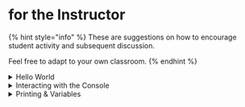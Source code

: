 # for the Instructor

{% hint style="info" %}
These are suggestions on how to encourage student activity and subsequent discussion.&#x20;

Feel free to adapt to your own classroom.
{% endhint %}

<details>

<summary>Hello World</summary>

* [ ] Introduce Python, what it means, what it can be used for
* [ ] Have everyone observe the code. Encourage new coders to make sense of it.
  * [ ] Introduce `comments`
  * [ ] Have the students add a comment of their observations into `main.py`
* [ ] &#x20; Introduce the parts of `IDE`
* [ ] Run the `hello world` program
  * [ ] Copy the program code from Python/`IDE` Intro above into the `IDE`
  * [ ] Talk about it. No, really.

</details>

<details>

<summary>Interacting with the Console</summary>

* [ ] Display the IDE
  * [ ] Review with students, identify the key parts (menu bar items \[run, console, +], code panel, console panel).
* [ ] After going over the three parts of the IDE have students check that they can still log into their IDE account.
* [ ] Complete the Guided activity, Part 1 of the lab
  * [ ] Have students all bring up their console on their computer.
  * [ ] The part on right half of the screen is called a **console**
  * [ ] The **console** is a place where you can interact with a program
  * [ ] The **interpreter** runs Python code.
  * [ ] To run the Python interpreter, type code into the console and hit "Enter" or click "Run", the code executes immediately.
  *   [ ] Make sure all the students are able to do this and then give out the lab worksheet.

      ####
* [ ] Give students time to work on section 1.
  * [ ] Discuss with students the discussion questions. Have them answer as a comment on `main.py`
*   [ ] Go over the following two terms:

    1. **Floats**: a data type, number with a decimal point.
    2. **Integers**: a data type, number without a decimal point.


* [ ] Give students time to work on section 2
  * [ ] Discuss with students the discussion questions. Have them answer as a comment on `main.py`
  * [ ] Go over **String**: a data type, characters surrounded in single or double quotes.



*   [ ] Give students time to work on section 3.

    * [ ] Discuss with students the discussion questions. Have them answer as a comment on `main.py`
    * [ ] Go over **Concatentation**: Strings can be combined using `+`.

    ``
* [ ] Give students time to work on section 4.



* [ ] Discuss with students the Order of Operations is the same as what students have learned in math class.



* [ ] Go over the instructions for part 2 of the lab
  * [ ] Make sure students write down their predictions before going to the interpreter/IDE to check the actual output.
  * [ ] Ask students to give an example of an expression.
  * [ ] Define **expression**: a combination of values and operators (and variables)



* [ ] Debrief with students
  * [ ] Discuss any surprising/unexpected results
  * [ ] Talk about how single and double quotes are interchangeable.&#x20;
  * [ ] Show an example of multiplying strings.
  * [ ] Discuss why it might be helpful to have an interactive console.

</details>

<details>

<summary>Printing &#x26; Variables</summary>



</details>
